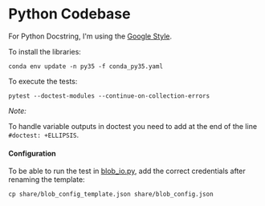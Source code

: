 # Python Codebase

For Python Docstring, I'm using the [Google Style](http://sphinxcontrib-napoleon.readthedocs.io/en/latest/example_google.html).

To install the libraries:

    conda env update -n py35 -f conda_py35.yaml

To execute the tests:

    pytest --doctest-modules --continue-on-collection-errors


_Note:_

To handle variable outputs in doctest you need to add at the end of the line `#doctest: +ELLIPSIS`.

#### Configuration

To be able to run the test in [blob_io.py](python/io_base/blob_io.py), add the correct credentials after renaming the template:

    cp share/blob_config_template.json share/blob_config.json
